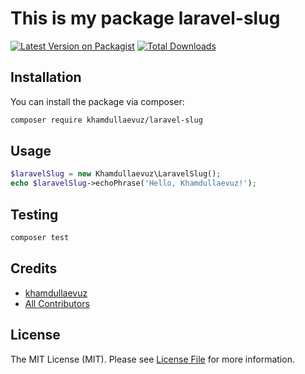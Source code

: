 # This is my package laravel-slug

[![Latest Version on Packagist](https://img.shields.io/packagist/v/khamdullaevuz/laravel-slug.svg?style=flat-square)](https://packagist.org/packages/khamdullaevuz/laravel-slug)
[![Total Downloads](https://img.shields.io/packagist/dt/khamdullaevuz/laravel-slug.svg?style=flat-square)](https://packagist.org/packages/khamdullaevuz/laravel-slug)

## Installation

You can install the package via composer:

```bash
composer require khamdullaevuz/laravel-slug
```

## Usage

```php
$laravelSlug = new Khamdullaevuz\LaravelSlug();
echo $laravelSlug->echoPhrase('Hello, Khamdullaevuz!');
```

## Testing

```bash
composer test
```

## Credits

- [khamdullaevuz](https://github.com/khamdullaevuz)
- [All Contributors](../../contributors)

## License

The MIT License (MIT). Please see [License File](LICENSE.md) for more information.
